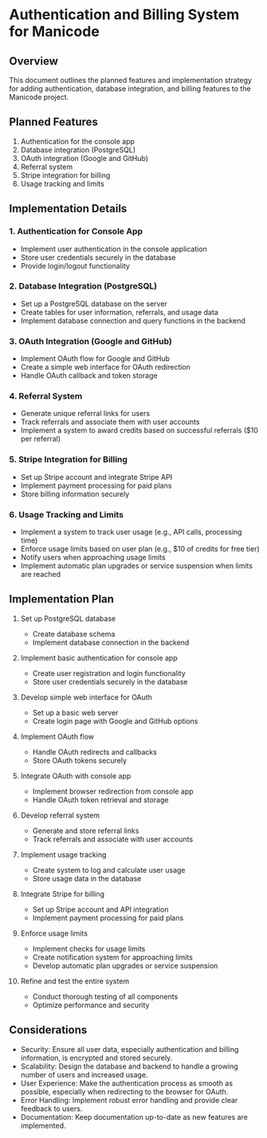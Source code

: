 # Authentication and Billing System for Manicode

## Overview

This document outlines the planned features and implementation strategy for adding authentication, database integration, and billing features to the Manicode project.

## Planned Features

1. Authentication for the console app
2. Database integration (PostgreSQL)
3. OAuth integration (Google and GitHub)
4. Referral system
5. Stripe integration for billing
6. Usage tracking and limits

## Implementation Details

### 1. Authentication for Console App

- Implement user authentication in the console application
- Store user credentials securely in the database
- Provide login/logout functionality

### 2. Database Integration (PostgreSQL)

- Set up a PostgreSQL database on the server
- Create tables for user information, referrals, and usage data
- Implement database connection and query functions in the backend

### 3. OAuth Integration (Google and GitHub)

- Implement OAuth flow for Google and GitHub
- Create a simple web interface for OAuth redirection
- Handle OAuth callback and token storage

### 4. Referral System

- Generate unique referral links for users
- Track referrals and associate them with user accounts
- Implement a system to award credits based on successful referrals ($10 per referral)

### 5. Stripe Integration for Billing

- Set up Stripe account and integrate Stripe API
- Implement payment processing for paid plans
- Store billing information securely

### 6. Usage Tracking and Limits

- Implement a system to track user usage (e.g., API calls, processing time)
- Enforce usage limits based on user plan (e.g., $10 of credits for free tier)
- Notify users when approaching usage limits
- Implement automatic plan upgrades or service suspension when limits are reached

## Implementation Plan

1. Set up PostgreSQL database
   - Create database schema
   - Implement database connection in the backend

2. Implement basic authentication for console app
   - Create user registration and login functionality
   - Store user credentials securely in the database

3. Develop simple web interface for OAuth
   - Set up a basic web server
   - Create login page with Google and GitHub options

4. Implement OAuth flow
   - Handle OAuth redirects and callbacks
   - Store OAuth tokens securely

5. Integrate OAuth with console app
   - Implement browser redirection from console app
   - Handle OAuth token retrieval and storage

6. Develop referral system
   - Generate and store referral links
   - Track referrals and associate with user accounts

7. Implement usage tracking
   - Create system to log and calculate user usage
   - Store usage data in the database

8. Integrate Stripe for billing
   - Set up Stripe account and API integration
   - Implement payment processing for paid plans

9. Enforce usage limits
   - Implement checks for usage limits
   - Create notification system for approaching limits
   - Develop automatic plan upgrades or service suspension

10. Refine and test the entire system
    - Conduct thorough testing of all components
    - Optimize performance and security

## Considerations

- Security: Ensure all user data, especially authentication and billing information, is encrypted and stored securely.
- Scalability: Design the database and backend to handle a growing number of users and increased usage.
- User Experience: Make the authentication process as smooth as possible, especially when redirecting to the browser for OAuth.
- Error Handling: Implement robust error handling and provide clear feedback to users.
- Documentation: Keep documentation up-to-date as new features are implemented.

